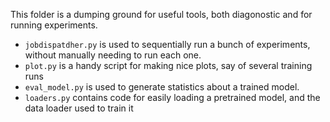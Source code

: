 This folder is a dumping ground for useful tools, both diagonostic and for running experiments.

* `jobdispatdher.py` is used to sequentially run a bunch of experiments, without manually needing to run each one.
* `plot.py` is a handy script for making nice plots, say of several training runs
* `eval_model.py` is used to generate statistics about a trained model.
* `loaders.py` contains code for easily loading a pretrained model, and the data loader used to train it 
